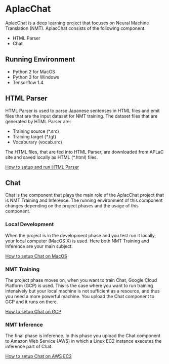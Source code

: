 # AplacChat

AplacChat is a deep learning project that focuses on Neural Machine Translation (NMT).
AplacChat consists of the following component.
* HTML Parser
* Chat

## Running Environment
* Python 2 for MacOS
* Python 3 for Windows
* Tensorflow 1.4

## HTML Parser
HTML Parser is used to parse Japanese sentenses in HTML files and emit files that are the input dataset for NMT training. The dataset files that are generated by HTML Parser are:
* Training source (*.src)
* Training target (*.tgt)
* Vocaburary (vocab.src)

The HTML files, that are fed into HTML Parser, are downloaded from APLaC site and saved locally as HTML (*.html) files. 

[How to setup and run HTML Parser](<README%20Setup%20HTML%20Parser.md>)

## Chat
Chat is the component that plays the main role of the AplacChat project that is NMT Training and Inference. The running environment of this component changes depending on the project phases and the usage of this component.

### Local Development
When the project is in the development phase and you test run it locally, your local computer (MacOS X) is used. Here both NMT Training and Inference are your main subject.

[How to setup Chat on MacOS](<README%20Setup%20Chat%20on%20MacOS.md>)

### NMT Training
The project phase moves on, when you want to train Chat, Google Cloud Platform (GCP) is used. This is the case where you want to run training intensively but your local machine is not sufficient as a resource, and thus you need a more powerful machine. You upload the Chat component to GCP and it runs on there.

[How to setup Chat on GCP](<README%20Setup%20chat%20on%20GCP.md>)

### NMT Inference
The final phase is inference. In this phase you upload the Chat component to Amazon Web Service (AWS) in which a Linux EC2 instance executes the inference part of Chat.

[How to setup Chat on AWS EC2](<README%20Setup%20chat%20on%20AWS%20EC2.md>)

